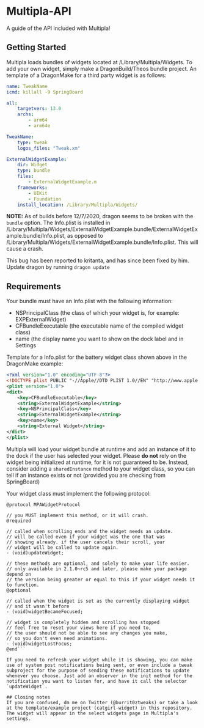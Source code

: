 # Multipla-API
A guide of the API included with Multipla!

## Getting Started
Multipla loads bundles of widgets located at /Library/Multipla/Widgets. To add your own widget, simply make a DragonBuild/Theos bundle project. An template of a DragonMake for a third party widget is as follows:

```yaml
name: TweakName
icmd: killall -9 SpringBoard

all:
    targetvers: 13.0
    archs:
        - arm64
        - arm64e

TweakName:
    type: tweak
    logos_files: "Tweak.xm"

ExternalWidgetExample:
    dir: Widget
    type: bundle
    files:
        - ExternalWidgetExample.m
    frameworks:
        - UIKit
        - Foundation
    install_location: /Library/Multipla/Widgets/
 ```

**NOTE:** As of builds before 12/7/2020, dragon seems to be broken with the `bundle` option. The Info.plist is installed in /Library/Multipla/Widgets/ExternalWidgetExample.bundle/ExternalWidgetExample.bundle/Info.plist, as opposed to /Library/Multipla/Widgets/ExternalWidgetExample.bundle/Info.plist. This will cause a crash.

This bug has been reported to kritanta, and has since been fixed by him. Update dragon by running `dragon update`


## Requirements

Your bundle must have an Info.plist with the following information:
- NSPrincipalClass (the class of which your widget is, for example: EXPExternalWidget)
- CFBundleExecutable (the executable name of the compiled widget class)
- name (the display name you want to show on the dock label and in Settings

Template for a Info.plist for the battery widget class shown above in the DragonMake example:
```xml
<?xml version="1.0" encoding="UTF-8"?>
<!DOCTYPE plist PUBLIC "-//Apple//DTD PLIST 1.0//EN" "http://www.apple.com/DTDs/PropertyList-1.0.dtd">
<plist version="1.0">
<dict>
	<key>CFBundleExecutable</key>
	<string>ExternalWidgetExample</string>
	<key>NSPrincipalClass</key>
	<string>ExternalWidgetExample</string>
	<key>name</key>
	<string>External Widget</string>
</dict>
</plist>

```

Multipla will load your widget bundle at runtime and add an instance of it to the dock if the user has selected your widget. Please **do not** rely on the widget being initialized at runtime, for it is not guaranteed to be. Instead, consider adding a `sharedInstance` method to your widget class, so you can tell if an instance exists or not (provided you are checking from SpringBoard)

Your widget class must implement the following protocol:
```objc
@protocol MPAWidgetProtocol

// you MUST implement this method, or it will crash.
@required

// called when scrolling ends and the widget needs an update.
// will be called even if your widget was the one that was
// showing already. if the user cancels their scroll, your
// widget will be called to update again.
- (void)updateWidget;

// these methods are optional, and solely to make your life easier.
// only available in 2.1.0~rc5 and later, please make your package depend on
// the version being greater or equal to this if your widget needs it to function.
@optional

// called when the widget is set as the currently displaying widget
// and it wasn't before
- (void)widgetBecameFocused;

// widget is completely hidden and scrolling has stopped
// feel free to reset your views here if you need to,
// the user should not be able to see any changes you make,
// so you don't even need animations.
- (void)widgetLostFocus;
@end```

If you need to refresh your widget while it is showing, you can make use of system post notifications being sent, or even include a tweak subproject for the purpose of sending these notifications to update whenever you choose. Just add an observer in the init method for the notification you want to listen for, and have it call the selector `updateWidget`.

## Closing notes
If you are confused, dm me on Twitter (@burrit0ztweaks) or take a look at the template/example project (catgirl-widget) in this repository. The widget will appear in the select widgets page in Multipla's settings.
